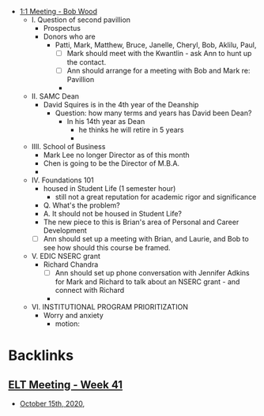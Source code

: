 - [1:1 Meeting - Bob Wood](<1:1 Meeting - Bob Wood.md>)
    - I. Question of second pavillion
        - Prospectus
        - Donors who are
            - Patti, Mark, Matthew, Bruce, Janelle, Cheryl, Bob, Aklilu, Paul, 
                - [ ] Mark should meet with the Kwantlin - ask Ann to hunt up the contact.
                - [ ] Ann should arrange for a meeting with Bob and Mark re: Pavillion
                - 
    - II. SAMC Dean
        - David Squires is in the 4th year of the Deanship
            - Question: how many terms and years has David been Dean?
                - In his 14th year as Dean
                    - he thinks he will retire in 5 years
                    - 
    - IIIl. School of Business
        - Mark Lee no longer Director as of this month
        - Chen is going to be the Director of M.B.A.
        - 
    - IV. Foundations 101
        - housed in Student Life (1 semester hour)
            - still not a great reputation for academic rigor and significance
        - Q. What's the problem?
        - A. It should not be housed in Student Life?
        - The new piece to this is Brian's area of Personal and Career Development
        - [ ] Ann should set up a meeting with Brian, and Laurie, and Bob to see how should this course be framed. 
    - V. EDIC NSERC grant
        - Richard Chandra
            - [ ] Ann should set up phone conversation with  Jennifer Adkins for Mark and Richard to talk about an NSERC grant -  and connect with Richard
            - 
    - VI. INSTITUTIONAL PROGRAM PRIORITIZATION
        - Worry and anxiety
            - motion: 

# Backlinks
## [ELT Meeting - Week 41](<ELT Meeting - Week 41.md>)
- [October 15th, 2020](<October 15th, 2020.md>),

